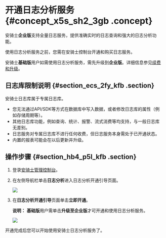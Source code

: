# 开通日志分析服务 {#concept_x5s_sh2_3gb .concept}

安骑士**企业版**支持全量日志服务，提供准确实时的日志查询和强大的日志分析功能。

使用日志分析服务之前，您需在安骑士控制台开通和购买日志服务。

安骑士**基础版**用户如需使用日志分析服务，需先升级到**企业版**。详细信息参见[续费和升级](../../../../../cn.zh-CN/.md#)。

## 日志库限制说明 {#section_ecs_2fy_kfb .section}

安骑士日志库属于专属日志库。

-   您无法通过API/SDK等方式在数据库中写入数据，或者修改日志库的属性（例如存储周期等）。
-   其他日志库功能，例如查询、统计、报警、流式消费等均支持，与一般日志库无差别。
-   日志服务对专属日志库不进行任何收费，但日志服务本身需处于已开通状态。
-   内置的报表可能会在以后更新并升级。

## 操作步骤 {#section_hb4_p5l_kfb .section}

1.  登录[安骑士管理控制台](https://yundunnext.console.aliyun.com/?spm=5176.2020520154.aliyun_sidebar.48.337f678eLEW8n2&p=aqs#/aqs/overviews)。
2.  在左侧导航栏单击**日志分析**进入日志分析开通引导页面。

    ![](http://static-aliyun-doc.oss-cn-hangzhou.aliyuncs.com/assets/img/85417/154838093835813_zh-CN.png)

3.  在**日志分析开通引导**页面单击**立即开通**。

    **说明：** **基础版**用户需单击**升级至企业版**才可开通和使用日志分析服务。

    ![](http://static-aliyun-doc.oss-cn-hangzhou.aliyuncs.com/assets/img/85417/154838093835814_zh-CN.png)


开通完成后您可以开始使用安骑士日志分析服务了。

